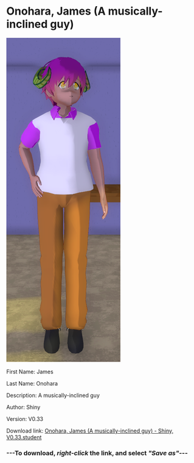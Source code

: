 # Onohara, James (A musically-inclined guy)

<img src = "https://raw.githubusercontent.com/Arbiter1223/Daigaku-Gurashi-Custom-Students/master/Students/Files/Onohara%2C%20James%20(A%20musically-inclined%20guy).png">

First Name: James

Last Name: Onohara

Description: A musically-inclined guy

Author: Shiny

Version: V0.33

Download link: <a href="https://raw.githubusercontent.com/Arbiter1223/Daigaku-Gurashi-Custom-Students/master/Students/Files/Onohara%2C%20James%20(A%20musically-inclined%20guy)%20-%20Shiny%2C%20V0.33.student">Onohara, James (A musically-inclined guy) - Shiny, V0.33.student</a>

### ---**To download, _right-click_ the link, and select _"Save as"_**---
